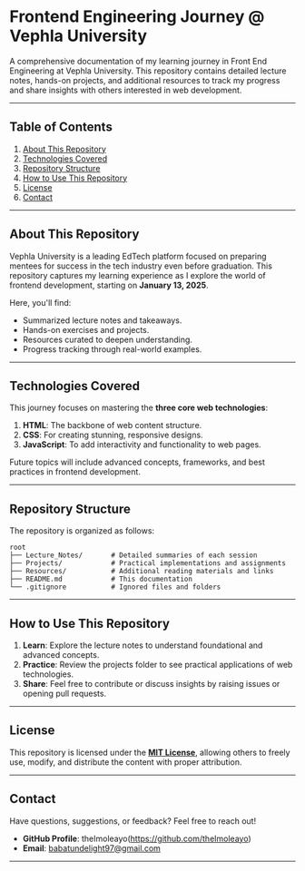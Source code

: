 # Frontend Engineering Journey @ Vephla University  

A comprehensive documentation of my learning journey in Front End Engineering at Vephla University. This repository contains detailed lecture notes, hands-on projects, and additional resources to track my progress and share insights with others interested in web development.  

---

## Table of Contents  
1. [About This Repository](#about-this-repository)  
2. [Technologies Covered](#technologies-covered)  
3. [Repository Structure](#repository-structure)  
4. [How to Use This Repository](#how-to-use-this-repository)  
5. [License](#license)  
6. [Contact](#contact)  

---

## About This Repository  

Vephla University is a leading EdTech platform focused on preparing mentees for success in the tech industry even before graduation. This repository captures my learning experience as I explore the world of frontend development, starting on **January 13, 2025**.  

Here, you'll find:  
- Summarized lecture notes and takeaways.  
- Hands-on exercises and projects.  
- Resources curated to deepen understanding.  
- Progress tracking through real-world examples.  

---

## Technologies Covered  

This journey focuses on mastering the **three core web technologies**:  
1. **HTML**: The backbone of web content structure.  
2. **CSS**: For creating stunning, responsive designs.  
3. **JavaScript**: To add interactivity and functionality to web pages.  

Future topics will include advanced concepts, frameworks, and best practices in frontend development.  

---

## Repository Structure  

The repository is organized as follows:  
```plaintext  
root  
├── Lecture_Notes/       # Detailed summaries of each session  
├── Projects/            # Practical implementations and assignments  
├── Resources/           # Additional reading materials and links  
├── README.md            # This documentation  
└── .gitignore           # Ignored files and folders  
```  

---

## How to Use This Repository  

1. **Learn**: Explore the lecture notes to understand foundational and advanced concepts.  
2. **Practice**: Review the projects folder to see practical applications of web technologies.  
3. **Share**: Feel free to contribute or discuss insights by raising issues or opening pull requests.  

---

## License  

This repository is licensed under the **[MIT License](LICENSE)**, allowing others to freely use, modify, and distribute the content with proper attribution.  

---

## Contact  

Have questions, suggestions, or feedback? Feel free to reach out!  
- **GitHub Profile**: theImoleayo(https://github.com/theImoleayo)  
- **Email**: babatundelight97@gmail.com  

---
